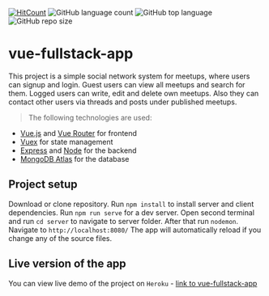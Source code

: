 [![HitCount](http://hits.dwyl.io/{chrisbg69}/{vue-fullstack-app}.svg)](http://hits.dwyl.io/{chrisbg69}/{vue-fullstack-app})
![GitHub language count](https://img.shields.io/github/languages/count/chrisbg69/vue-fullstack-app)
![GitHub top language](https://img.shields.io/github/languages/top/chrisbg69/vue-fullstack-app)
![GitHub repo size](https://img.shields.io/github/repo-size/chrisbg69/vue-fullstack-app)

# vue-fullstack-app

This project is a simple social network system for meetups, where users can signup and login. Guest users can view all meetups and search for them. Logged users can write, edit and delete own meetups. Also they can contact other users via threads and posts under published meetups.

> The following technologies are used:

- [Vue.js](https://vuejs.org/) and [Vue Router](https://router.vuejs.org/) for frontend
- [Vuex](https://vuex.vuejs.org/) for state management
- [Express](http://expressjs.com/) and [Node](https://nodejs.org/en/) for the backend
- [MongoDB Atlas](https://www.mongodb.com/cloud/atlas) for the database

## Project setup

Download or clone repository. Run `npm install` to install server and client dependencies.
Run `npm run serve` for a dev server. Open second terminal and run `cd server` to navigate to server folder. After that run `nodemon`. Navigate to `http://localhost:8080/` The app will automatically reload if you change any of the source files.

## Live version of the app

You can view live demo of the project on `Heroku` - [link to vue-fullstack-app](https://vue-meetups-app.herokuapp.com/)
